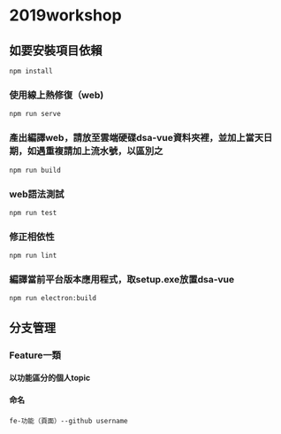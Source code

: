 # 2019workshop

## 如要安裝項目依賴
```
npm install
```

### 使用線上熱修復（web)
```
npm run serve
```

### 產出編譯web，請放至雲端硬碟dsa-vue資料夾裡，並加上當天日期，如遇重複請加上流水號，以區別之
```
npm run build
```

### web語法測試
```
npm run test
```

### 修正相依性
```
npm run lint
```
### 編譯當前平台版本應用程式，取setup.exe放置dsa-vue
```
npm run electron:build
```

## 分支管理
### Feature一類
#### 以功能區分的個人topic
#### 命名
```
fe-功能（頁面）--github username
```



